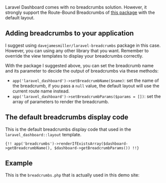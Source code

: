 Laravel Dashboard comes with no breadcrumbs solution. However, it strongly support the Route-Bound Breadcrumbs of [this package](//goo.gl/z8Y9JL) with the default layout.

## Adding breadcrumbs to your application

I suggest using `davejamesmiller/laravel-breadcrumbs` package in this case. However, you can using any other library that you want. Remember to override the view templates to display your breadcrumbs correctly.

With the package I suggested above, you can set the breadcrumb name and its parameter to decide the output of breadcrumbs via these methods:

* `app('laravel_dashboard')->setBreadcrumbName($name)`: set the name of the breadcrumb, if you pass a `null` value, the default layout will use the current route name instead.
* `app('laravel_dashboard')->setBreadcrumbParams($params = [])`: set the array of parameters to render the breadcrumb.

## The default breadcrumbs display code

This is the default breadcrumbs display code that used in the `laravel_dashboard::layout` template. 

    {!! app('breadcrumbs')->renderIfExistsArray($dashboard->getBreadcrumbName(), $dashboard->getBreadcrumbParams()) !!}
    
## Example

This is the `breadcrumbs.php` that is actually used in this demo site:

<script src="https://gist.github.com/letrunghieu/5cf7f01b7570f6e45adf.js?file=breadcrumbs.php"></script>

